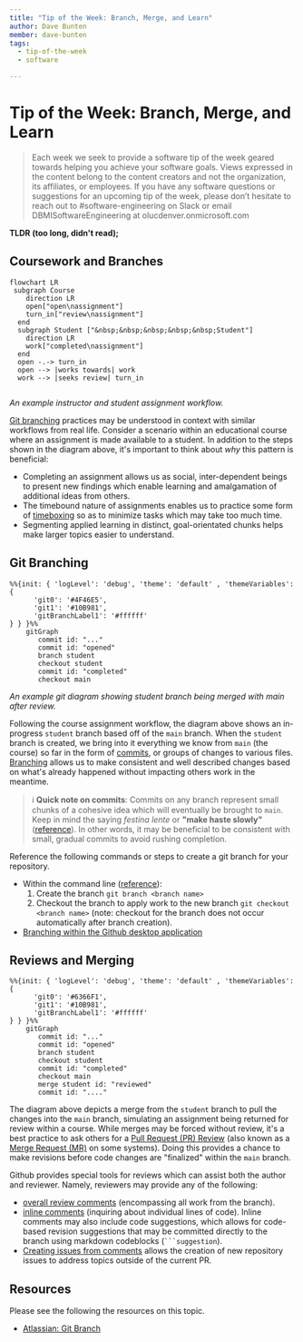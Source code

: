 ```yaml
---
title: "Tip of the Week: Branch, Merge, and Learn"
author: Dave Bunten
member: dave-bunten
tags:
  - tip-of-the-week
  - software

---
```


# Tip of the Week: Branch, Merge, and Learn

> Each week we seek to provide a software tip of the week geared towards helping you achieve your software goals. Views expressed in the content belong to the content creators and not the organization, its affiliates, or employees. If you have any software questions or suggestions for an upcoming tip of the week, please don’t hesitate to reach out to #software-engineering on Slack or email DBMISoftwareEngineering at olucdenver.onmicrosoft.com

__TLDR (too long, didn't read);__

## Coursework and Branches

```mermaid
flowchart LR
 subgraph Course
    direction LR
    open["open\nassignment"]
    turn_in["review\nassignment"]
  end
  subgraph Student ["&nbsp;&nbsp;&nbsp;&nbsp;&nbsp;Student"]
    direction LR
    work["completed\nassignment"]
  end
  open -.-> turn_in
  open --> |works towards| work
  work --> |seeks review| turn_in
  
```

_An example instructor and student assignment workflow._

[Git branching](https://www.atlassian.com/git/tutorials/using-branches) practices may be understood in context with similar workflows from real life. Consider a scenario within an educational course where an assignment is made available to a student. In addition to the steps shown in the diagram above, it's important to think about _why_ this pattern is beneficial:

- Completing an assignment allows us as social, inter-dependent beings to present new findings which enable learning and amalgamation of additional ideas from others.
- The timebound nature of assignments enables us to practice some form of [timeboxing]() so as to minimize tasks which may take too much time.
- Segmenting applied learning in distinct, goal-orientated chunks helps make larger topics easier to understand.

## Git Branching

```mermaid
%%{init: { 'logLevel': 'debug', 'theme': 'default' , 'themeVariables': {
      'git0': '#4F46E5',
      'git1': '#10B981',
      'gitBranchLabel1': '#ffffff'
} } }%%
    gitGraph
       commit id: "..."
       commit id: "opened"
       branch student
       checkout student
       commit id: "completed"
       checkout main
```

_An example git diagram showing student branch being merged with main after review._

Following the course assignment workflow, the diagram above shows an in-progress `student` branch based off of the `main` branch. When the `student` branch is created, we bring into it everything we know from `main` (the course) so far in the form of [commits](https://github.com/git-guides/git-commit), or groups of changes to various files. [Branching](https://github.com/git-guides#create-a-branch) allows us to make consistent and well described changes based on what's already happened without impacting others work in the meantime.

> ℹ️ __Quick note on commits__: Commits on any branch represent small chunks of a cohesive idea which will eventually be brought to `main`. Keep in mind the saying _festina lente_ or __"make haste slowly"__ ([reference](https://en.wikipedia.org/wiki/Festina_lente)). In other words, it may be beneficial to be consistent with small, gradual commits to avoid rushing completion.

Reference the following commands or steps to create a git branch for your repository.

- Within the command line ([reference](https://git-scm.com/docs/git-branch)):
  1. Create the branch `git branch <branch name>`
  1. Checkout the branch to apply work to the new branch `git checkout <branch name>` (note: checkout for the branch does not occur automatically after branch creation).
- [Branching within the Github desktop application](https://docs.github.com/en/desktop/contributing-and-collaborating-using-github-desktop/making-changes-in-a-branch/managing-branches)

## Reviews and Merging

```mermaid
%%{init: { 'logLevel': 'debug', 'theme': 'default' , 'themeVariables': {
      'git0': '#6366F1',
      'git1': '#10B981',
      'gitBranchLabel1': '#ffffff'
} } }%%
    gitGraph
       commit id: "..."
       commit id: "opened"
       branch student
       checkout student
       commit id: "completed"
       checkout main
       merge student id: "reviewed"
       commit id: "...."

```

 The diagram above depicts a merge from the `student` branch to pull the changes into the `main` branch, simulating an assignment being returned for review within a course. While merges may be forced without review, it's a best practice to ask others for a [Pull Request (PR) Review](https://docs.github.com/en/pull-requests/collaborating-with-pull-requests/proposing-changes-to-your-work-with-pull-requests/creating-a-pull-request) (also known as a [Merge Request (MR)](https://docs.gitlab.com/ee/user/project/merge_requests/) on some systems). Doing this provides a chance to make revisions before code changes are "finalized" within the `main` branch.

 Github provides special tools for reviews which can assist both the author and reviewer. Namely, reviewers may provide any of the following:

- [overall review comments](https://docs.github.com/en/pull-requests/collaborating-with-pull-requests/reviewing-changes-in-pull-requests/commenting-on-a-pull-request#about-pull-request-comments) (encompassing all work from the branch).
- [inline comments](https://docs.github.com/en/pull-requests/collaborating-with-pull-requests/reviewing-changes-in-pull-requests/commenting-on-a-pull-request#adding-line-comments-to-a-pull-request) (inquiring about individual lines of code). Inline comments may also include code suggestions, which allows for code-based revision suggestions that may be committed directly to the branch using markdown codeblocks (` ```suggestion `).
- [Creating issues from comments](https://docs.github.com/en/issues/tracking-your-work-with-issues/creating-an-issue#creating-an-issue-from-a-comment) allows the creation of new repository issues to address topics outside of the current PR.

## Resources

Please see the following the resources on this topic.

- [Atlassian: Git Branch](https://www.atlassian.com/git/tutorials/using-branches)
